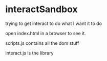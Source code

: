 # interactSandbox
trying to get interact to do what I want it to do

open index.html in a browser to see it.

scripts.js contains all the dom stuff

interact.js is the library